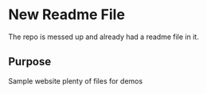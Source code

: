 # New Readme File

The repo is messed up and already had a readme file in it. 

## Purpose

Sample website plenty of files for demos